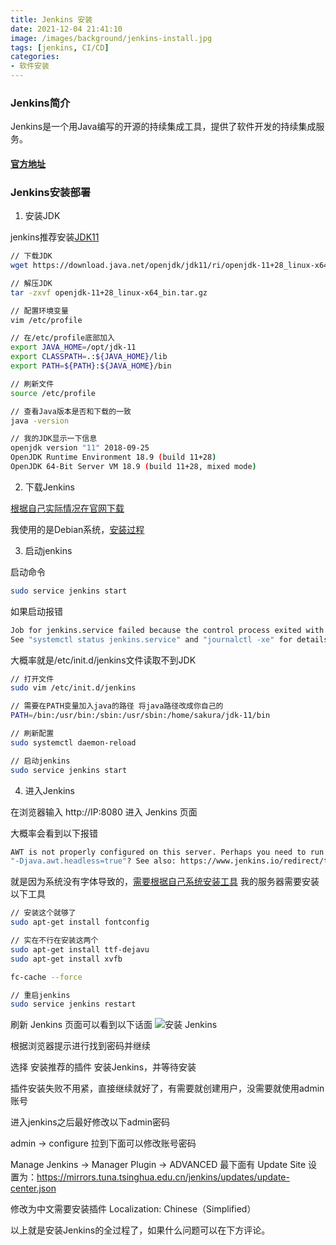 ```yaml
---
title: Jenkins 安装
date: 2021-12-04 21:41:10
image: /images/background/jenkins-install.jpg
tags: [jenkins, CI/CD]
categories:
- 软件安装
---
```


### Jenkins简介
Jenkins是一个用Java编写的开源的持续集成工具，提供了软件开发的持续集成服务。

#### [官方地址](https://www.jenkins.io/zh/)

### Jenkins安装部署

1. 安装JDK

jenkins推荐安装[JDK11](http://jdk.java.net/java-se-ri/11)

```bash
// 下载JDK
wget https://download.java.net/openjdk/jdk11/ri/openjdk-11+28_linux-x64_bin.tar.gz

// 解压JDK
tar -zxvf openjdk-11+28_linux-x64_bin.tar.gz

// 配置环境变量
vim /etc/profile

// 在/etc/profile底部加入
export JAVA_HOME=/opt/jdk-11
export CLASSPATH=.:${JAVA_HOME}/lib
export PATH=${PATH}:${JAVA_HOME}/bin

// 刷新文件
source /etc/profile

// 查看Java版本是否和下载的一致
java -version

// 我的JDK显示一下信息
openjdk version "11" 2018-09-25
OpenJDK Runtime Environment 18.9 (build 11+28)
OpenJDK 64-Bit Server VM 18.9 (build 11+28, mixed mode)
```

2. 下载Jenkins

[根据自己实际情况在官网下载](https://www.jenkins.io/zh/download/)

我使用的是Debian系统，[安装过程](https://pkg.jenkins.io/debian-stable/)

3. 启动jenkins

启动命令

```bash
sudo service jenkins start
```
如果启动报错

```bash
Job for jenkins.service failed because the control process exited with error code.
See "systemctl status jenkins.service" and "journalctl -xe" for details.
```
大概率就是/etc/init.d/jenkins文件读取不到JDK
```bash
// 打开文件
sudo vim /etc/init.d/jenkins

// 需要在PATH变量加入java的路径 将java路径改成你自己的
PATH=/bin:/usr/bin:/sbin:/usr/sbin:/home/sakura/jdk-11/bin

// 刷新配置
sudo systemctl daemon-reload

// 启动jenkins
sudo service jenkins start
```

4. 进入Jenkins

在浏览器输入 http://IP:8080 进入 Jenkins 页面

大概率会看到以下报错
```bash
AWT is not properly configured on this server. Perhaps you need to run your container with 
"-Djava.awt.headless=true"? See also: https://www.jenkins.io/redirect/troubleshooting/java.awt.headless
```

就是因为系统没有字体导致的，[需要根据自己系统安装工具](https://www.jenkins.io/redirect/troubleshooting/java.awt.headless) 
我的服务器需要安装以下工具
```bash
// 安装这个就够了
sudo apt-get install fontconfig

// 实在不行在安装这两个
sudo apt-get install ttf-dejavu
sudo apt-get install xvfb

fc-cache --force

// 重启jenkins
sudo service jenkins restart
```

刷新 Jenkins 页面可以看到以下话面
![安装 Jenkins](/images/jenkins/install.png)

根据浏览器提示进行找到密码并继续

选择 安装推荐的插件 安装Jenkins，并等待安装

插件安装失败不用紧，直接继续就好了，有需要就创建用户，没需要就使用admin账号

进入jenkins之后最好修改以下admin密码

admin -> configure 拉到下面可以修改账号密码

Manage Jenkins -> Manager Plugin -> ADVANCED 
最下面有 Update Site 设置为：https://mirrors.tuna.tsinghua.edu.cn/jenkins/updates/update-center.json

修改为中文需要安装插件 Localization: Chinese（Simplified）

以上就是安装Jenkins的全过程了，如果什么问题可以在下方评论。
